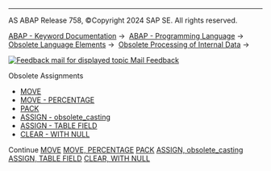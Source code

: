   

* * *

AS ABAP Release 758, ©Copyright 2024 SAP SE. All rights reserved.

[ABAP - Keyword Documentation](https://help.sap.com/doc/abapdocu_latest_index_htm/latest/en-US/abenabap.htm) →  [ABAP - Programming Language](https://help.sap.com/doc/abapdocu_latest_index_htm/latest/en-US/abenabap_reference.htm) →  [Obsolete Language Elements](https://help.sap.com/doc/abapdocu_latest_index_htm/latest/en-US/abenabap_obsolete.htm) →  [Obsolete Processing of Internal Data](https://help.sap.com/doc/abapdocu_latest_index_htm/latest/en-US/abendata_internal_obsolete.htm) → 

 [![](Mail.gif?object=Mail.gif "Feedback mail for displayed topic") Mail Feedback](mailto:f1_help@sap.com?subject=Feedback%20on%20ABAP%20Documentation&body=Document:%20Obsolete%20Assignments%2C%20ABENOBSOLETE_ASSIGNMENTS%2C%20758%0D%0A%0D%0AError:%0D%0A%0D%0A%0D%0A%0D%0ASuggestion%20for%20improvement:)

Obsolete Assignments

-   [MOVE](https://help.sap.com/doc/abapdocu_latest_index_htm/latest/en-US/abapmove_obs.htm)
-   [MOVE - PERCENTAGE](https://help.sap.com/doc/abapdocu_latest_index_htm/latest/en-US/abapmove_percentage.htm)
-   [PACK](https://help.sap.com/doc/abapdocu_latest_index_htm/latest/en-US/abappack.htm)
-   [ASSIGN - obsolete\_casting](https://help.sap.com/doc/abapdocu_latest_index_htm/latest/en-US/abapassign_casting_obsolete.htm)
-   [ASSIGN - TABLE FIELD](https://help.sap.com/doc/abapdocu_latest_index_htm/latest/en-US/abapassign_table_field.htm)
-   [CLEAR - WITH NULL](https://help.sap.com/doc/abapdocu_latest_index_htm/latest/en-US/abapclear_with_null.htm)

Continue
[MOVE](https://help.sap.com/doc/abapdocu_latest_index_htm/latest/en-US/abapmove_obs.htm)
[MOVE, PERCENTAGE](https://help.sap.com/doc/abapdocu_latest_index_htm/latest/en-US/abapmove_percentage.htm)
[PACK](https://help.sap.com/doc/abapdocu_latest_index_htm/latest/en-US/abappack.htm)
[ASSIGN, obsolete\_casting](https://help.sap.com/doc/abapdocu_latest_index_htm/latest/en-US/abapassign_casting_obsolete.htm)
[ASSIGN, TABLE FIELD](https://help.sap.com/doc/abapdocu_latest_index_htm/latest/en-US/abapassign_table_field.htm)
[CLEAR, WITH NULL](https://help.sap.com/doc/abapdocu_latest_index_htm/latest/en-US/abapclear_with_null.htm)